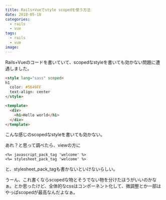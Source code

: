 ```yaml
---
title: Rails+Vueでstyle scopedを使う方法
date: 2018-05-18
categories:
  - rails
  - vue
tags:
  - rails
  - vue
image: 
---
```

Rails+Vueのコードを書いていて、scopedなstyleを書いても効かない問題に遭遇しました。

<!--more-->

```html
<style lang="sass" scoped>
h1
  color: #5649FF
  text-align: center
</style>

<template>
  <div>
    <h1>Hello world</h1>
  </div>
</template>
```

こんな感じのscopedなstyleを書いても効かない。

あれ？と思って調べたら、viewの方に

```
<%= javascript_pack_tag 'welcome' %>
<%= stylesheet_pack_tag 'welcome' %>
```

と、stylesheet_pack_tagも書かないといけないらしい。

うーん、これ書くならscopedな物とそうでない物を分けたほうがいいのかなぁ。とか思ったけど、全体的なcssはコンポーネント化して、微調整とか一部はやっぱscopedが最高なんだよなぁ。
